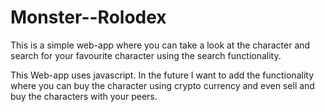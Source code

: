# Monster--Rolodex
This is a simple web-app where you can take a look at the character and search for your favourite character using the search functionality.

This Web-app uses javascript.
In the future I want to add the functionality where you can buy the character using crypto currency and even sell and buy the characters with your peers.

